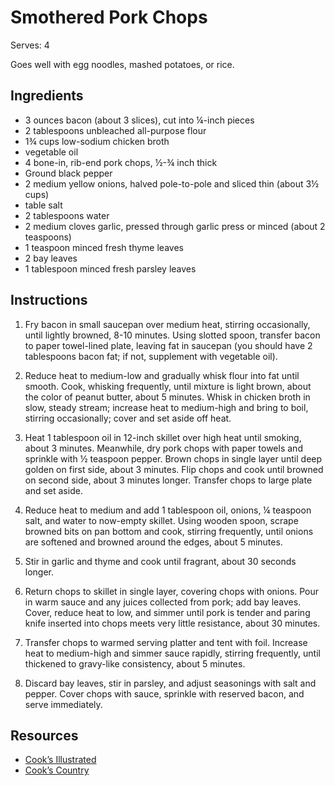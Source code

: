 # Smothered Pork Chops

Serves: 4

Goes well with egg noodles, mashed potatoes, or rice.

## Ingredients

* 3 ounces bacon (about 3 slices), cut into ¼-inch pieces
* 2 tablespoons unbleached all-purpose flour
* 1¾ cups low-sodium chicken broth
* vegetable oil
* 4 bone-in, rib-end pork chops, ½-¾ inch thick
* Ground black pepper
* 2 medium yellow onions, halved pole-to-pole and sliced thin (about 3½ cups)
* table salt
* 2 tablespoons water
* 2 medium cloves garlic, pressed through garlic press or minced (about 2 teaspoons)
* 1 teaspoon minced fresh thyme leaves
* 2 bay leaves
* 1 tablespoon minced fresh parsley leaves

## Instructions

1. Fry bacon in small saucepan over medium heat, stirring occasionally, until lightly browned, 8-10 minutes. Using slotted spoon, transfer bacon to paper towel-lined plate, leaving fat in saucepan (you should have 2 tablespoons bacon fat; if not, supplement with vegetable oil).

2. Reduce heat to medium-low and gradually whisk flour into fat until smooth. Cook, whisking frequently, until mixture is light brown, about the color of peanut butter, about 5 minutes. Whisk in chicken broth in slow, steady stream; increase heat to medium-high and bring to boil, stirring occasionally; cover and set aside off heat.

3. Heat 1 tablespoon oil in 12-inch skillet over high heat until smoking, about 3 minutes. Meanwhile, dry pork chops with paper towels and sprinkle with ½ teaspoon pepper. Brown chops in single layer until deep golden on first side, about 3 minutes. Flip chops and cook until browned on second side, about 3 minutes longer. Transfer chops to large plate and set aside.

4. Reduce heat to medium and add 1 tablespoon oil, onions, ¼ teaspoon salt, and water to now-empty skillet. Using wooden spoon, scrape browned bits on pan bottom and cook, stirring frequently, until onions are softened and browned around the edges, about 5 minutes.

5. Stir in garlic and thyme and cook until fragrant, about 30 seconds longer.

6. Return chops to skillet in single layer, covering chops with onions. Pour in warm sauce and any juices collected from pork; add bay leaves. Cover, reduce heat to low, and simmer until pork is tender and paring knife inserted into chops meets very little resistance, about 30 minutes.

7. Transfer chops to warmed serving platter and tent with foil. Increase heat to medium-high and simmer sauce rapidly, stirring frequently, until thickened to gravy-like consistency, about 5 minutes.

8. Discard bay leaves, stir in parsley, and adjust seasonings with salt and pepper. Cover chops with sauce, sprinkle with reserved bacon, and serve immediately.

## Resources

* [Cook’s Illustrated](http://www.cooksillustrated.com/recipes/407-smothered-pork-chops)
* [Cook’s Country](https://www.cookscountry.com/recipes/3081-slow-cooked-smothered-pork-chops)
